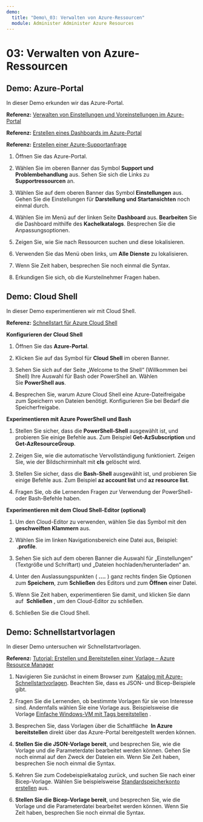 ```yaml
---
demo:
  title: "Demo\_03: Verwalten von Azure-Ressourcen"
  module: Administer Administer Azure Resources
---
```

# 03: Verwalten von Azure-Ressourcen

## Demo: Azure-Portal

In dieser Demo erkunden wir das Azure-Portal.

**Referenz:** [Verwalten von Einstellungen und Voreinstellungen im Azure-Portal](https://docs.microsoft.com/azure/azure-portal/set-preferences)

**Referenz:** [Erstellen eines Dashboards im Azure-Portal](https://docs.microsoft.com/azure/azure-portal/azure-portal-dashboards)

**Referenz:** [Erstellen einer Azure-Supportanfrage](https://docs.microsoft.com/azure/azure-portal/supportability/how-to-create-azure-support-request)

1. Öffnen Sie das Azure-Portal.

1. Wählen Sie im oberen Banner das Symbol **Support und Problembehandlung** aus. Sehen Sie sich die Links zu **Supportressourcen** an. 

1. Wählen Sie auf dem oberen Banner das Symbol **Einstellungen** aus.  Gehen Sie die Einstellungen für **Darstellung und Startansichten** noch einmal durch. 

1. Wählen Sie im Menü auf der linken Seite **Dashboard** aus. **Bearbeiten** Sie die Dashboard mithilfe des **Kachelkatalogs**. Besprechen Sie die Anpassungsoptionen.

1. Zeigen Sie, wie Sie nach Ressourcen suchen und diese lokalisieren.

1. Verwenden Sie das Menü oben links, um **Alle Dienste** zu lokalisieren. 

1. Wenn Sie Zeit haben, besprechen Sie noch einmal die Syntax.
   
1. Erkundigen Sie sich, ob die Kursteilnehmer Fragen haben.

## Demo: Cloud Shell

In dieser Demo experimentieren wir mit Cloud Shell.

**Referenz:** [Schnellstart für Azure Cloud Shell](https://learn.microsoft.com/en-us/azure/cloud-shell/quickstart?tabs=azurecli)

**Konfigurieren der Cloud Shell**

1.  Öffnen Sie das **Azure-Portal**.

1.  Klicken Sie auf das Symbol für **Cloud Shell** im oberen Banner.

1.  Sehen Sie sich auf der Seite „Welcome to the Shell“ (Willkommen bei Shell) Ihre Auswahl für Bash oder PowerShell an.  Wählen Sie **PowerShell aus**.

1.  Besprechen Sie, warum Azure Cloud Shell eine Azure-Dateifreigabe zum Speichern von Dateien benötigt. Konfigurieren Sie bei Bedarf die Speicherfreigabe. 

**Experimentieren mit Azure PowerShell und Bash**

1. Stellen Sie sicher, dass die **PowerShell-Shell** ausgewählt ist, und probieren Sie einige Befehle aus. Zum Beispiel **Get-AzSubscription** und **Get-AzResourceGroup**.

1. Zeigen Sie, wie die automatische Vervollständigung funktioniert. Zeigen Sie, wie der Bildschirminhalt mit **cls** gelöscht wird. 

1. Stellen Sie sicher, dass die **Bash-Shell** ausgewählt ist, und probieren Sie einige Befehle aus. Zum Beispiel **az account list** und **az resource list**.

1. Fragen Sie, ob die Lernenden Fragen zur Verwendung der PowerShell- oder Bash-Befehle haben. 

**Experimentieren mit dem Cloud Shell-Editor (optional)**

1. Um den Cloud-Editor zu verwenden, wählen Sie das Symbol mit den **geschweiften Klammern** aus.

1. Wählen Sie im linken Navigationsbereich eine Datei aus,  Beispiel:  **.profile**.

1. Sehen Sie sich auf dem oberen Banner die Auswahl für „Einstellungen“ (Textgröße und Schriftart) und „Dateien hochladen/herunterladen“ an.

1. Unter den Auslassungspunkten ( **\....** ) ganz rechts finden Sie Optionen zum **Speichern**, zum **Schließen** des Editors und zum **Öffnen** einer Datei.

1. Wenn Sie Zeit haben, experimentieren Sie damit, und klicken Sie dann auf  **Schließen** , um den Cloud-Editor zu schließen.

1. Schließen Sie die Cloud Shell.

## Demo: Schnellstartvorlagen

In dieser Demo untersuchen wir Schnellstartvorlagen.

**Referenz:** [Tutorial: Erstellen und Bereitstellen einer Vorlage – Azure Resource Manager](https://docs.microsoft.com/en-us/azure/azure-resource-manager/templates/template-tutorial-create-first-template?tabs=azure-powershell)

1. Navigieren Sie zunächst in einem Browser zum  [Katalog mit Azure-Schnellstartvorlagen](https://learn.microsoft.com/en-us/samples/browse/?expanded=azure&products=azure-resource-manager). Beachten Sie, dass es JSON- und Bicep-Beispiele gibt. 

1. Fragen Sie die Lernenden, ob bestimmte Vorlagen für sie von Interesse sind. Andernfalls wählen Sie eine Vorlage aus. Beispielsweise die Vorlage [Einfache Windows-VM mit Tags bereitstellen](https://learn.microsoft.com/en-us/samples/azure/azure-quickstart-templates/vm-tags/) .

1. Besprechen Sie, dass Vorlagen über die Schaltfläche  **In Azure bereitstellen** direkt über das Azure-Portal bereitgestellt werden können.

1. **Stellen Sie die JSON-Vorlage bereit**, und besprechen Sie, wie die Vorlage und die Parameterdatei bearbeitet werden können. Gehen Sie noch einmal auf den Zweck der Dateien ein. Wenn Sie Zeit haben, besprechen Sie noch einmal die Syntax. 

1. Kehren Sie zum Codebeispielkatalog zurück, und suchen Sie nach einer Bicep-Vorlage. Wählen Sie beispielsweise [Standardspeicherkonto erstellen](https://learn.microsoft.com/en-us/samples/azure/azure-quickstart-templates/storage-account-create/) aus. 

1. **Stellen Sie die Bicep-Vorlage bereit**, und besprechen Sie, wie die Vorlage und die Parameterdatei bearbeitet werden können. Wenn Sie Zeit haben, besprechen Sie noch einmal die Syntax. 
